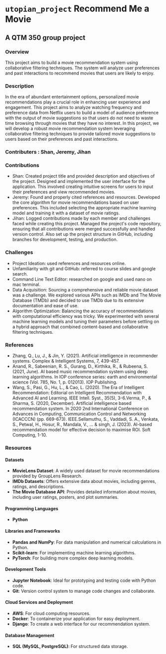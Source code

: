 # `utopian_project` Recommend Me a Movie
## A QTM 350 group project 

### Overview

This project aims to build a movie recommendation system using collaborative filtering techniques. The system will analyze user preferences and past interactions to recommend movies that users are likely to enjoy.

### Description
In the era of abundant entertainment options, personalized movie recommendations play a crucial role in enhancing user experience and engagement. This project aims to analyze watching frequency and preference data from Netflix users to build a model of audience preference with the output of movie suggestions so that users do not need to waste time browsing through movies that they have no interest. In this project, we will develop a robust movie recommendation system leveraging collaborative filtering techniques to provide tailored movie suggestions to users based on their preferences and past interactions.

### Contributers : Shan, Jeremy, Jihan

### Contributions
- Shan: Created project title and provided description and objectives of the project. Designed and implemented the user interface for the application. This involved creating intuitive screens for users to input their preferences and view recommended movies.
- Jeremy: Found and properly cited references and resources.  Developed the core algorithm for movie recommendations based on user preferences. This included selecting the appropriate machine learning model and training it with a dataset of movie ratings.
- Jihan: Logged contributions made by each member and challenges faced while creating this project. Managed the project's code repository, ensuring that all contributions were merged successfully and handled version control. Also set up the project structure in GitHub, including branches for development, testing, and production.

### Challenges
- Project Ideation: used references and resources online.
- Unfamiliarity with git and GitHub: referred to course slides and google search.
- Command Line Text Editor: researched on google and used nano on mac terminal.
- Data Acquisition: Sourcing a comprehensive and reliable movie dataset was a challenge. We explored various APIs such as IMDb and The Movie Database (TMDb) and decided to use TMDb due to its extensive documentation and ease of use.
- Algorithm Optimization: Balancing the accuracy of recommendations with computational efficiency was tricky. We experimented with several machine learning models and tuning their parameters before settling on a hybrid approach that combined content-based and collaborative filtering techniques.

### References
- Zhang, Q., Lu, J., & Jin, Y. (2021). Artificial intelligence in recommender systems. Complex & Intelligent Systems, 7, 439-457.
- Anand, R., Sabeenian, R. S., Gurang, D., Kirthika, R., & Rubeena, S. (2021, June). AI based music recommendation system using deep learning algorithms. In IOP conference series: earth and environmental science (Vol. 785, No. 1, p. 012013). IOP Publishing.
- Wang, S., Pasi, G., Hu, L., & Cao, L. (2020). The Era of Intelligent Recommendation: Editorial on Intelligent Recommendation with Advanced AI and Learning. IEEE Intell. Syst., 35(5), 3-6.Verma, P., & Sharma, S. (2020, December). Artificial intelligence based recommendation system. In 2020 2nd International Conference on Advances in Computing, Communication Control and Networking (ICACCCN) (pp. 669-673). IEEE.Sellamuthu, S., Vaddadi, S. A., Venkata, S., Petwal, H., Hosur, R., Mandala, V., ... & singh, J. (2023). AI-based recommendation model for effective decision to maximise ROI. Soft Computing, 1-10.

### Resources

#### Datasets
- **MovieLens Dataset**: A widely used dataset for movie recommendations provided by GroupLens Research.
- **IMDb Datasets**: Offers extensive data about movies, including genres, ratings, and descriptions.
- **The Movie Database API**: Provides detailed information about movies, including user ratings, posters, and plot summaries.

#### Programming Languages
- **Python**

#### Libraries and Frameworks
- **Pandas and NumPy**: For data manipulation and numerical calculations in Python.
- **Scikit-learn**: For implementing machine learning algorithms.
- **PyTorch**: For building more complex deep learning models.

#### Development Tools
- **Jupyter Notebook**: Ideal for prototyping and testing code with Python code.
- **Git**: Version control system to manage code changes and collaborate.

#### Cloud Services and Deployment
- **AWS**: For cloud computing resources.
- **Docker**: To containerize your application for easy deployment.
- **Django**: To create a web interface for our recommendation system.

#### Database Management
- **SQL (MySQL, PostgreSQL)**: For structured data storage.